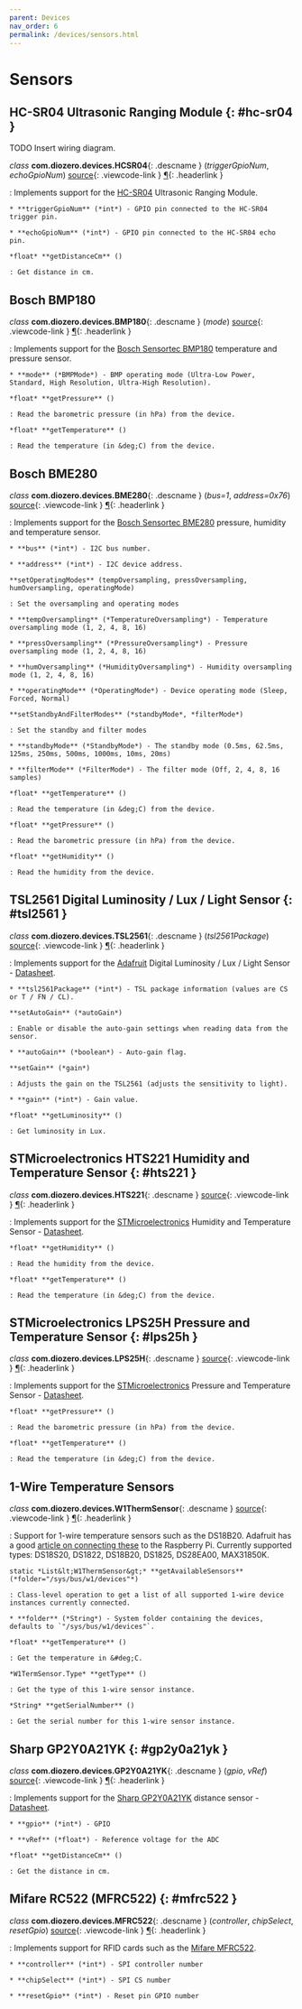 ```yaml
---
parent: Devices
nav_order: 6
permalink: /devices/sensors.html
---
```


# Sensors

## HC-SR04 Ultrasonic Ranging Module {: #hc-sr04 }

TODO Insert wiring diagram.

*class* **com.diozero.devices.HCSR04**{: .descname } (*triggerGpioNum*, *echoGpioNum*) [source](https://github.com/mattjlewis/diozero/blob/master/diozero-core/src/main/java/com/diozero/devices/HCSR04.java){: .viewcode-link } [&para;](SensorComponents.md#hc-sr04 "Permalink to this definition"){: .headerlink }

: Implements support for the [HC-SR04](http://www.micropik.com/PDF/HCSR04.pdf) Ultrasonic Ranging Module.
    
    * **triggerGpioNum** (*int*) - GPIO pin connected to the HC-SR04 trigger pin.
    
    * **echoGpioNum** (*int*) - GPIO pin connected to the HC-SR04 echo pin.

    *float* **getDistanceCm** ()

    : Get distance in cm.


## Bosch BMP180

*class* **com.diozero.devices.BMP180**{: .descname } (*mode*) [source](https://github.com/mattjlewis/diozero/blob/master/diozero-core/src/main/java/com/diozero/devices/BMP180.java){: .viewcode-link } [&para;](SensorComponents.md#bosch-bmp180 "Permalink to this definition"){: .headerlink }

: Implements support for the [Bosch Sensortec BMP180](http://www.bosch-sensortec.com/bst/products/all_products/bmp180) temperature and pressure sensor.
    
    * **mode** (*BMPMode*) - BMP operating mode (Ultra-Low Power, Standard, High Resolution, Ultra-High Resolution).

    *float* **getPressure** ()

    : Read the barometric pressure (in hPa) from the device.

    *float* **getTemperature** ()

    : Read the temperature (in &deg;C) from the device.


## Bosch BME280

*class* **com.diozero.devices.BME280**{: .descname } (*bus=1*, *address=0x76*) [source](https://github.com/mattjlewis/diozero/blob/master/diozero-core/src/main/java/com/diozero/devices/BME280.java){: .viewcode-link } [&para;](SensorComponents.md#bosch-bme280 "Permalink to this definition"){: .headerlink }

: Implements support for the [Bosch Sensortec BME280](http://www.bosch-sensortec.com/bst/products/all_products/bme280) pressure, humidity and temperature sensor.
    
    * **bus** (*int*) - I2C bus number.
    
    * **address** (*int*) - I2C device address.
    
    **setOperatingModes** (tempOversampling, pressOversampling, humOversampling, operatingMode)
    
    : Set the oversampling and operating modes
    
    * **tempOversampling** (*TemperatureOversampling*) - Temperature oversampling mode (1, 2, 4, 8, 16)
    
    * **pressOversampling** (*PressureOversampling*) - Pressure oversampling mode (1, 2, 4, 8, 16)
    
    * **humOversampling** (*HumidityOversampling*) - Humidity oversampling mode (1, 2, 4, 8, 16)
    
    * **operatingMode** (*OperatingMode*) - Device operating mode (Sleep, Forced, Normal)
    
    **setStandbyAndFilterModes** (*standbyMode*, *filterMode*)
    
    : Set the standby and filter modes
    
    * **standbyMode** (*StandbyMode*) - The standby mode (0.5ms, 62.5ms, 125ms, 250ms, 500ms, 1000ms, 10ms, 20ms)
    
    * **filterMode** (*FilterMode*) - The filter mode (Off, 2, 4, 8, 16 samples)

    *float* **getTemperature** ()

    : Read the temperature (in &deg;C) from the device.

    *float* **getPressure** ()

    : Read the barometric pressure (in hPa) from the device.

    *float* **getHumidity** ()

    : Read the humidity from the device.


## TSL2561 Digital Luminosity / Lux / Light Sensor {: #tsl2561 }

*class* **com.diozero.devices.TSL2561**{: .descname } (*tsl2561Package*) [source](https://github.com/mattjlewis/diozero/blob/master/diozero-core/src/main/java/com/diozero/devices/TSL2561.java){: .viewcode-link } [&para;](SensorComponents.md#tsl2561 "Permalink to this definition"){: .headerlink }

: Implements support for the [Adafruit](https://www.adafruit.com/products/439) Digital Luminosity / Lux / Light Sensor - [Datasheet](https://www.adafruit.com/datasheets/TSL2561.pdf).
    
    * **tsl2561Package** (*int*) - TSL package information (values are CS or T / FN / CL).

    **setAutoGain** (*autoGain*)

    : Enable or disable the auto-gain settings when reading data from the sensor.
    
    * **autoGain** (*boolean*) - Auto-gain flag.

    **setGain** (*gain*)

    : Adjusts the gain on the TSL2561 (adjusts the sensitivity to light).
    
    * **gain** (*int*) - Gain value.

    *float* **getLuminosity** ()

    : Get luminosity in Lux.


## STMicroelectronics HTS221 Humidity and Temperature Sensor {: #hts221 }

*class* **com.diozero.devices.HTS221**{: .descname } [source](https://github.com/mattjlewis/diozero/blob/master/diozero-core/src/main/java/com/diozero/devices/HTS221.java){: .viewcode-link } [&para;](SensorComponents.md#hts221 "Permalink to this definition"){: .headerlink }

: Implements support for the [STMicroelectronics]() Humidity and Temperature Sensor - [Datasheet](http://www2.st.com/content/ccc/resource/technical/document/datasheet/4d/9a/9c/ad/25/07/42/34/DM00116291.pdf/files/DM00116291.pdf/jcr:content/translations/en.DM00116291.pdf).

    *float* **getHumidity** ()

    : Read the humidity from the device.

    *float* **getTemperature** ()

    : Read the temperature (in &deg;C) from the device.


## STMicroelectronics LPS25H Pressure and Temperature Sensor {: #lps25h }

*class* **com.diozero.devices.LPS25H**{: .descname } [source](https://github.com/mattjlewis/diozero/blob/master/diozero-core/src/main/java/com/diozero/devices/LPS25H.java){: .viewcode-link } [&para;](SensorComponents.md#lps25h "Permalink to this definition"){: .headerlink }

: Implements support for the [STMicroelectronics](http://www.st.com/content/st_com/en/products/mems-and-sensors/pressure-sensors/lps25h.html) Pressure and Temperature Sensor - [Datasheet](http://www2.st.com/content/ccc/resource/technical/document/datasheet/58/d2/33/a4/42/89/42/0b/DM00066332.pdf/files/DM00066332.pdf/jcr:content/translations/en.DM00066332.pdf).

    *float* **getPressure** ()

    : Read the barometric pressure (in hPa) from the device.

    *float* **getTemperature** ()

    : Read the temperature (in &deg;C) from the device.


## 1-Wire Temperature Sensors

*class* **com.diozero.devices.W1ThermSensor**{: .descname } [source](https://github.com/mattjlewis/diozero/blob/master/diozero-core/src/main/java/com/diozero/devices/W1ThermSensor.java){: .viewcode-link } [&para;](SensorComponents.md#1-wire-temperature-sensors "Permalink to this definition"){: .headerlink }

: Support for 1-wire temperature sensors such as the DS18B20. Adafruit has a good [article on connecting these](https://learn.adafruit.com/adafruits-raspberry-pi-lesson-11-ds18b20-temperature-sensing?view=all) to the Raspberry Pi. Currently supported types: DS18S20, DS1822, DS18B20, DS1825, DS28EA00, MAX31850K.

    static *List&lt;W1ThermSensor&gt;* **getAvailableSensors** (*folder="/sys/bus/w1/devices"*)
    
    : Class-level operation to get a list of all supported 1-wire device instances currently connected.
    
    * **folder** (*String*) - System folder containing the devices, defaults to `"/sys/bus/w1/devices"`.
    
    *float* **getTemperature** ()
    
    : Get the temperature in &#deg;C.
    
    *W1TermSensor.Type* **getType** ()
    
    : Get the type of this 1-wire sensor instance.
    
    *String* **getSerialNumber** ()
    
    : Get the serial number for this 1-wire sensor instance.


## Sharp GP2Y0A21YK {: #gp2y0a21yk }

*class* **com.diozero.devices.GP2Y0A21YK**{: .descname } (*gpio*, *vRef*) [source](https://github.com/mattjlewis/diozero/blob/master/diozero-core/src/main/java/com/diozero/devices/GP2Y0A21YK.java){: .viewcode-link } [&para;](SensorComponents.md#gp2y0a21yk "Permalink to this definition"){: .headerlink }

: Implements support for the [Sharp GP2Y0A21YK](http://www.sharpsma.com/webfm_send/1208) distance sensor - [Datasheet](http://oomlout.com/parts/IC-PROX-01-guide.pdf).

    * **gpio** (*int*) - GPIO

    * **vRef** (*float*) - Reference voltage for the ADC

    *float* **getDistanceCm** ()

    : Get the distance in cm.


## Mifare RC522 (MFRC522) {: #mfrc522 }

*class* **com.diozero.devices.MFRC522**{: .descname } (*controller*, *chipSelect*, *resetGpio*) [source](https://github.com/mattjlewis/diozero/blob/master/diozero-core/src/main/java/com/diozero/devices/devices/MFRC522.java){: .viewcode-link } [&para;](SensorComponents.md#mfrc522 "Permalink to this definition"){: .headerlink }

: Implements support for RFID cards such as the [Mifare MFRC522](https://www.nxp.com/documents/data_sheet/MFRC522.pdf).

    * **controller** (*int*) - SPI controller number
    
    * **chipSelect** (*int*) - SPI CS number
    
    * **resetGpio** (*int*) - Reset pin GPIO number
